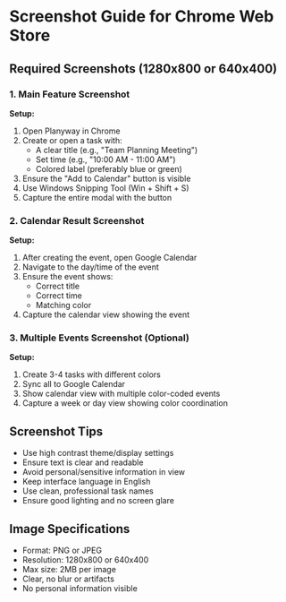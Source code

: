 # Screenshot Guide for Chrome Web Store

## Required Screenshots (1280x800 or 640x400)

### 1. Main Feature Screenshot
**Setup:**
1. Open Planyway in Chrome
2. Create or open a task with:
   - A clear title (e.g., "Team Planning Meeting")
   - Set time (e.g., "10:00 AM - 11:00 AM")
   - Colored label (preferably blue or green)
3. Ensure the "Add to Calendar" button is visible
4. Use Windows Snipping Tool (Win + Shift + S)
5. Capture the entire modal with the button

### 2. Calendar Result Screenshot
**Setup:**
1. After creating the event, open Google Calendar
2. Navigate to the day/time of the event
3. Ensure the event shows:
   - Correct title
   - Correct time
   - Matching color
4. Capture the calendar view showing the event

### 3. Multiple Events Screenshot (Optional)
**Setup:**
1. Create 3-4 tasks with different colors
2. Sync all to Google Calendar
3. Show calendar view with multiple color-coded events
4. Capture a week or day view showing color coordination

## Screenshot Tips
- Use high contrast theme/display settings
- Ensure text is clear and readable
- Avoid personal/sensitive information in view
- Keep interface language in English
- Use clean, professional task names
- Ensure good lighting and no screen glare

## Image Specifications
- Format: PNG or JPEG
- Resolution: 1280x800 or 640x400
- Max size: 2MB per image
- Clear, no blur or artifacts
- No personal information visible

